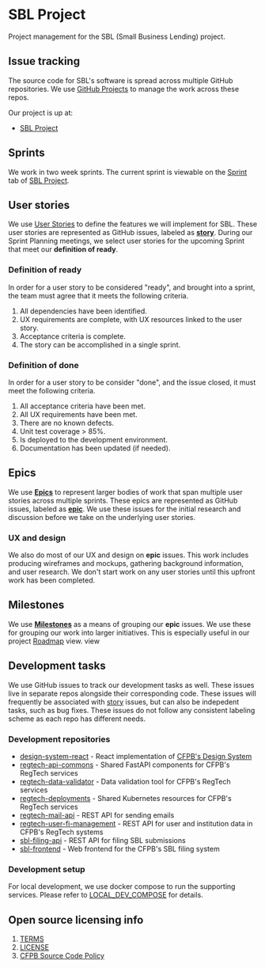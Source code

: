 # SBL Project

Project management for the SBL (Small Business Lending) project.

## Issue tracking

The source code for SBL's software is spread across multiple
GitHub repositories. We use
[GitHub Projects](https://docs.github.com/en/issues/planning-and-tracking-with-projects/learning-about-projects/about-projects)
to manage the work across these repos.

Our project is up at:
- [SBL Project](https://github.com/orgs/cfpb/projects/21)

## Sprints

We work in two week sprints. The current sprint is viewable on the
[Sprint](https://github.com/orgs/cfpb/projects/21/views/2) tab of
[SBL Project](https://github.com/orgs/cfpb/projects/21).

## User stories

We use [User Stories](https://www.atlassian.com/agile/project-management/user-stories)
to define the features we will implement for SBL.
These user stories are represented as GitHub issues, labeled as
[**story**](https://github.com/cfpb/sbl-project/issues?q=is%3Aopen+is%3Aissue+label%3Astory). During our Sprint Planning meetings, we 
select user stories for the upcoming Sprint that meet our
**definition of ready**.

### Definition of ready

In order for a user story to be considered "ready", and brought into
a sprint, the team must agree that it meets the following criteria.

1. All dependencies have been identified.
1. UX requirements are complete, with UX resources linked to the user story.
1. Acceptance criteria is complete.
1. The story can be accomplished in a single sprint.

### Definition of done

In order for a user story to be consider "done", and the issue closed,
it must meet the following criteria.

1. All acceptance criteria have been met.
1. All UX requirements have been met.
1. There are no known defects.
1. Unit test coverage > 85%.
1. Is deployed to the development environment.
1. Documentation has been updated (if needed).

## Epics

We use [**Epics**](https://www.atlassian.com/agile/project-management/epics)
to represent larger bodies of work that span multiple user stories across
multiple sprints. These epics are represented as GitHub issues, labeled as
[**epic**](https://github.com/cfpb/sbl-project/issues?q=is%3Aopen+is%3Aissue+epic). We use these issues for the initial research and
discussion before we take on the underlying user stories.

### UX and design

We also do most of our UX and design on **epic** issues. This work includes
producing wireframes and mockups, gathering background information, and
user research. We don't start work on any user stories until this upfront
work has been completed.


## Milestones

We use [**Milestones**](https://github.com/cfpb/sbl-project/milestones)
as a means of grouping our **epic** issues. We use these for grouping
our work into larger initiatives. This is especially useful in our project
[Roadmap](https://github.com/orgs/cfpb/projects/21/views/3) view.
view


## Development tasks

We use GitHub issues to track our development tasks as well. These
issues live in separate repos alongside their corresponding code.
These issues will frequently be associated with [story](#user-stories) 
issues, but can also be indepedent tasks, such as bug fixes. These
issues do not follow any consistent labeling scheme as each repo
has different needs.

### Development repositories

- [design-system-react](https://github.com/cfpb/design-system-react) - React implementation of [CFPB's Design System](https://cfpb.github.io/design-system/)
- [regtech-api-commons](https://github.com/cfpb/regtech-api-commons) - Shared FastAPI components for CFPB's RegTech services
- [regtech-data-validator](https://github.com/cfpb/regtech-data-validator) - Data validation tool for CFPB's RegTech services
- [regtech-deployments](https://github.com/cfpb/regtech-deployments) - Shared Kubernetes resources for CFPB's RegTech services
- [regtech-mail-api](https://github.com/cfpb/regtech-mail-api) - REST API for sending emails
- [regtech-user-fi-management](https://github.com/cfpb/regtech-user-fi-management) - REST API for user and institution data in CFPB's RegTech systems
- [sbl-filing-api](https://github.com/cfpb/sbl-filing-api) - REST API for filing SBL submissions
- [sbl-frontend](https://github.com/cfpb/sbl-frontend/) - Web frontend for the CFPB's SBL filing system

### Development setup

For local development, we use docker compose to run the supporting services. Please refer to [LOCAL_DEV_COMPOSE](./LOCAL_DEV_COMPOSE.md) for details.

## Open source licensing info
1. [TERMS](TERMS.md)
2. [LICENSE](LICENSE)
3. [CFPB Source Code Policy](https://github.com/cfpb/source-code-policy/)
